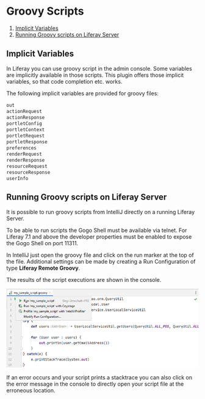 Groovy Scripts
==============

1. [Implicit Variables](#implicit-variables)
2. [Running Groovy scripts on Liferay Server](#running-groovy-scripts-on-liferay-server)

Implicit Variables
------------------

In Liferay you can use groovy script in the admin console. Some variables are implicitly available
in those scripts. This plugin offers those implicit variables, so that code completion etc. works.

The following implicit variables are provided for groovy files:

    out
    actionRequest
    actionResponse
    portletConfig
    portletContext
    portletRequest
    portletResponse
    preferences
    renderRequest
    renderResponse
    resourceRequest
    resourceResponse
    userInfo

Running Groovy scripts on Liferay Server
----------------------------------------

It is possible to run groovy scripts from IntelliJ directly on a running Liferay Server.

To be able to run scripts the Gogo Shell must be available via telnet. For Liferay 7.1 and above
the developer properties must be enabled to expose the Gogo Shell on port 11311.

In IntelliJ just open the groovy file and click on the run marker at the top of the file.
Additional settings can be made by creating a Run Configuration of type **Liferay Remote Groovy**.

The results of the script executions are shown in the console.

![Running Groovy Script](run_groovy_script.png "Running Groovy Script")

If an error occurs and your script prints a stacktrace you can also click on the
error message in the console to directly open your script file at the erroneous location. 